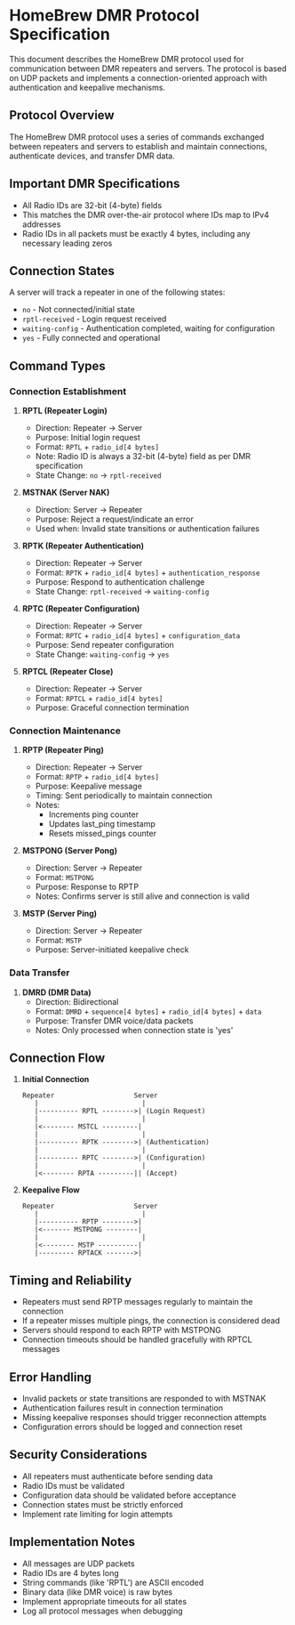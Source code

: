 # HomeBrew DMR Protocol Specification

This document describes the HomeBrew DMR protocol used for communication between DMR repeaters and servers. The protocol is based on UDP packets and implements a connection-oriented approach with authentication and keepalive mechanisms.

## Protocol Overview

The HomeBrew DMR protocol uses a series of commands exchanged between repeaters and servers to establish and maintain connections, authenticate devices, and transfer DMR data.

## Important DMR Specifications

- All Radio IDs are 32-bit (4-byte) fields
- This matches the DMR over-the-air protocol where IDs map to IPv4 addresses
- Radio IDs in all packets must be exactly 4 bytes, including any necessary leading zeros

## Connection States

A server will track a repeater in one of the following states:
- `no` - Not connected/initial state
- `rptl-received` - Login request received
- `waiting-config` - Authentication completed, waiting for configuration
- `yes` - Fully connected and operational

## Command Types

### Connection Establishment

1. **RPTL (Repeater Login)**
   - Direction: Repeater → Server
   - Purpose: Initial login request
   - Format: `RPTL` + `radio_id[4 bytes]`
   - Note: Radio ID is always a 32-bit (4-byte) field as per DMR specification
   - State Change: `no` → `rptl-received`

2. **MSTNAK (Server NAK)**
   - Direction: Server → Repeater
   - Purpose: Reject a request/indicate an error
   - Used when: Invalid state transitions or authentication failures

3. **RPTK (Repeater Authentication)**
   - Direction: Repeater → Server
   - Format: `RPTK` + `radio_id[4 bytes]` + `authentication_response`
   - Purpose: Respond to authentication challenge
   - State Change: `rptl-received` → `waiting-config`

4. **RPTC (Repeater Configuration)**
   - Direction: Repeater → Server
   - Format: `RPTC` + `radio_id[4 bytes]` + `configuration_data`
   - Purpose: Send repeater configuration
   - State Change: `waiting-config` → `yes`

5. **RPTCL (Repeater Close)**
   - Direction: Repeater → Server
   - Format: `RPTCL` + `radio_id[4 bytes]`
   - Purpose: Graceful connection termination

### Connection Maintenance

1. **RPTP (Repeater Ping)**
   - Direction: Repeater → Server
   - Format: `RPTP` + `radio_id[4 bytes]`
   - Purpose: Keepalive message
   - Timing: Sent periodically to maintain connection
   - Notes: 
     - Increments ping counter
     - Updates last_ping timestamp
     - Resets missed_pings counter

2. **MSTPONG (Server Pong)**
   - Direction: Server → Repeater
   - Format: `MSTPONG`
   - Purpose: Response to RPTP
   - Notes: Confirms server is still alive and connection is valid

3. **MSTP (Server Ping)**
   - Direction: Server → Repeater
   - Format: `MSTP`
   - Purpose: Server-initiated keepalive check

### Data Transfer

1. **DMRD (DMR Data)**
   - Direction: Bidirectional
   - Format: `DMRD` + `sequence[4 bytes]` + `radio_id[4 bytes]` + `data`
   - Purpose: Transfer DMR voice/data packets
   - Notes: Only processed when connection state is 'yes'

## Connection Flow

1. **Initial Connection**
   ```
   Repeater                    Server
      |                          |
      |---------- RPTL -------->| (Login Request)
      |                          |
      |<-------- MSTCL ---------|
      |                          |
      |---------- RPTK -------->| (Authentication)
      |                          |
      |---------- RPTC -------->| (Configuration)
      |                          |
      |<-------- RPTA ---------|| (Accept)
   ```

2. **Keepalive Flow**
   ```
   Repeater                    Server
      |                          |
      |---------- RPTP -------->|
      |<------- MSTPONG --------|
      |                          |
      |<-------- MSTP ----------|
      |--------- RPTACK ------->|
   ```

## Timing and Reliability

- Repeaters must send RPTP messages regularly to maintain the connection
- If a repeater misses multiple pings, the connection is considered dead
- Servers should respond to each RPTP with MSTPONG
- Connection timeouts should be handled gracefully with RPTCL messages

## Error Handling

- Invalid packets or state transitions are responded to with MSTNAK
- Authentication failures result in connection termination
- Missing keepalive responses should trigger reconnection attempts
- Configuration errors should be logged and connection reset

## Security Considerations

- All repeaters must authenticate before sending data
- Radio IDs must be validated
- Configuration data should be validated before acceptance
- Connection states must be strictly enforced
- Implement rate limiting for login attempts

## Implementation Notes

- All messages are UDP packets
- Radio IDs are 4 bytes long
- String commands (like 'RPTL') are ASCII encoded
- Binary data (like DMR voice) is raw bytes
- Implement appropriate timeouts for all states
- Log all protocol messages when debugging

